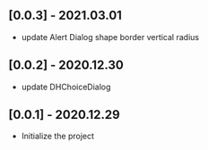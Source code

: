 ## [0.0.3] - 2021.03.01 

- update Alert Dialog shape border vertical radius 


## [0.0.2] - 2020.12.30 

- update DHChoiceDialog 


## [0.0.1] - 2020.12.29 

- Initialize the project
